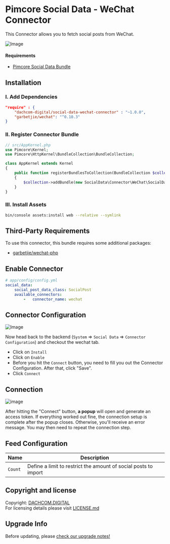 # Pimcore Social Data - WeChat Connector

This Connector allows you to fetch social posts from WeChat. 

![Image](https://user-images.githubusercontent.com/7426193/95995174-712ea200-0e31-11eb-88a0-933e622759f6.png)

#### Requirements
* [Pimcore Social Data Bundle](https://github.com/dachcom-digital/pimcore-social-data)

## Installation

### I. Add Dependencies
```json
"require" : {
    "dachcom-digital/social-data-wechat-connector" : "~1.0.0",
    "garbetjie/wechat": "^0.10.3"
}
```

### II. Register Connector Bundle
```php
// src/AppKernel.php
use Pimcore\Kernel;
use Pimcore\HttpKernel\BundleCollection\BundleCollection;

class AppKernel extends Kernel
{
    public function registerBundlesToCollection(BundleCollection $collection)
    {
        $collection->addBundle(new SocialData\Connector\WeChat\SocialDataWeChatConnectorBundle());
    }
}
```

### III. Install Assets
```bash
bin/console assets:install web --relative --symlink
```

## Third-Party Requirements
To use this connector, this bundle requires some additional packages:
- [garbetjie/wechat-php](https://github.com/garbetjie/wechat-php)

## Enable Connector

```yaml
# app/config/config.yml
social_data:
    social_post_data_class: SocialPost
    available_connectors:
        -   connector_name: wechat
```

## Connector Configuration
![Image](https://user-images.githubusercontent.com/7426193/95994379-83f4a700-0e30-11eb-9aad-e85e3ff4853e.png)

Now head back to the backend (`System` => `Social Data` => `Connector Configuration`) and checkout the wechat tab.
- Click on `Install`
- Click on `Enable`
- Before you hit the `Connect` button, you need to fill you out the Connector Configuration. After that, click "Save".
- Click `Connect`
  
## Connection
![image](https://user-images.githubusercontent.com/700119/95068621-d1249a80-0705-11eb-8ebb-b3b15e5e832f.png)

After hitting the "Connect" button, **a popup** will open and generate an access token.
If everything worked out fine, the connection setup is complete after the popup closes.
Otherwise, you'll receive an error message. You may then need to repeat the connection step.

## Feed Configuration

| Name | Description
|------|----------------------|
| `Count` | Define a limit to restrict the amount of social posts to import |

## Copyright and license
Copyright: [DACHCOM.DIGITAL](http://dachcom-digital.ch)  
For licensing details please visit [LICENSE.md](LICENSE.md)  

## Upgrade Info
Before updating, please [check our upgrade notes!](UPGRADE.md)
